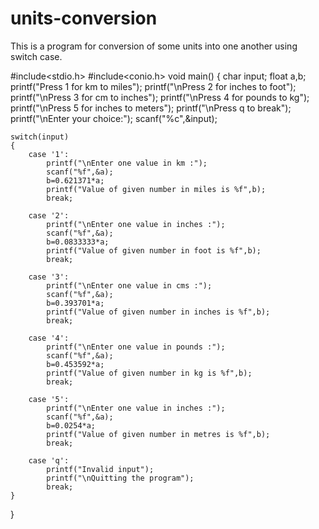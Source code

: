 # units-conversion
This is a program for conversion of some units into one another using switch case.


#include<stdio.h>
#include<conio.h>
void main()
{
	char input;
	float a,b;
	printf("Press 1 for km to miles");
	printf("\nPress 2 for inches to foot");
	printf("\nPress 3 for cm to inches");
	printf("\nPress 4 for pounds to kg");
	printf("\nPress 5 for inches to meters");
	printf("\nPress q to break");
	printf("\nEnter your choice:");
	scanf("%c",&input);
	
	switch(input)
	{
		case '1':
			printf("\nEnter one value in km :");
			scanf("%f",&a);
			b=0.621371*a;
			printf("Value of given number in miles is %f",b);
			break;
			
		case '2':
			printf("\nEnter one value in inches :");
			scanf("%f",&a);
			b=0.0833333*a;
			printf("Value of given number in foot is %f",b);
			break;
			
		case '3':
			printf("\nEnter one value in cms :");
			scanf("%f",&a);
			b=0.393701*a;
			printf("Value of given number in inches is %f",b);
			break;
			
		case '4':
			printf("\nEnter one value in pounds :");
			scanf("%f",&a);
			b=0.453592*a;
			printf("Value of given number in kg is %f",b);
			break;
			
		case '5':
			printf("\nEnter one value in inches :");
			scanf("%f",&a);
			b=0.0254*a;
			printf("Value of given number in metres is %f",b);
			break;
			
		case 'q':
			printf("Invalid input");
			printf("\nQuitting the program");
			break;
	}
}
